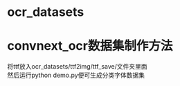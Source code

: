 # ocr_datasets   
# convnext_ocr数据集制作方法   
将ttf放入ocr_datasets/ttf2img/ttf_save/文件夹里面   
然后运行python demo.py便可生成分类字体数据集   
